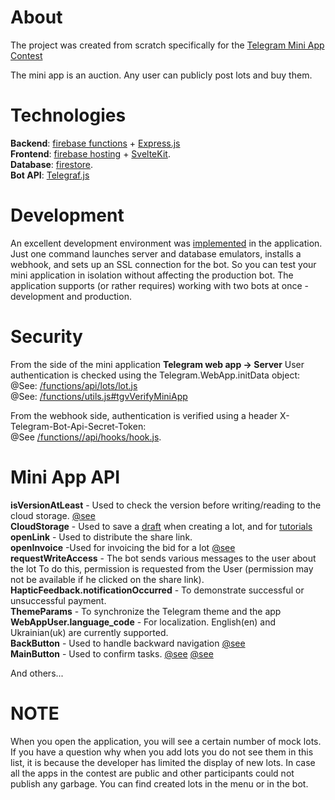 # About
The project was created from scratch specifically for the [Telegram Mini App Contest](https://t.me/contest/327)


The mini app is an auction. Any user can publicly post lots and buy them.

# Technologies
**Backend**: [firebase functions](https://firebase.google.com/docs/functions) + [Express.js](https://expressjs.com/)<br>
**Frontend**: [firebase hosting](https://firebase.google.com/docs/hosting) + [SvelteKit](https://kit.svelte.dev/).<br>
**Database**: [firestore](https://firebase.google.com/docs/firestore).<br>
**Bot API**: [Telegraf.js](https://telegrafjs.org/#/)<br>


# Development
An excellent development environment was [implemented](/setup-dev.js) in the application. Just one command launches server and database emulators, installs a webhook, and sets up an SSL connection for the bot. So you can test your mini application in isolation without affecting the production bot.
The application supports (or rather requires) working with two bots at once - development and production.

# Security
From the side of the mini application **Telegram web app -> Server** User authentication is checked using the Telegram.WebApp.initData object:
@See: [/functions/api/lots/lot.js](/functions/api/lots/lot.js)<br>
@See: [/functions/utils.js#tgvVerifyMiniApp](https://github.com/ValeraKvip/tg-auction/blob/5cf2f9aff98542b1ec033b8657a6be7d94125344/functions/utils.js#L11) <br>

From the webhook side, authentication is verified using a header X-Telegram-Bot-Api-Secret-Token:<br>
@See [/functions//api/hooks/hook.js](/functions//api/hooks/hook.js).


# Mini App API
**isVersionAtLeast** - Used to check the version before writing/reading to the cloud storage. [@see](/hosting/src/routes/lots/create/+page.svelte)<br>
**CloudStorage** - Used to save a [draft](/hosting//src/routes/lots/create/+page.svelte) when creating a lot, and for [tutorials](/hosting//src/components/slot/TutorialView.svelte)<br>
**openLink** - Used to distribute the share link.<br> 
**openInvoice** -Used for invoicing the bid for a lot [@see](/hosting/src/routes/lots/[lot]/+page.svelte) <br>
**requestWriteAccess** - The bot sends various messages to the user about the lot To do this, permission is requested from the User (permission may not be available if he clicked on the share link).<br>
**HapticFeedback.notificationOccurred** - To demonstrate successful or unsuccessful payment.<br>
**ThemeParams** - To synchronize the Telegram theme and the app <br>
**WebAppUser.language_code** - For localization. English(en) and Ukrainian(uk) are currently supported.<br>
**BackButton** - Used to handle backward navigation [@see](/hosting/src/routes/+layout.svelte) <br>
**MainButton** - Used to confirm tasks.  [@see](/hosting/src/routes/lots/create/+page.svelte)   [@see](/hosting/src/routes/lots/[lot]/+page.svelte) <br>

And others...

# NOTE
When you open the application, you will see a certain number of mock lots. If you have a question why when you add lots you do not see them in this list, it is because the developer has limited the display of new lots. In case all the apps in the contest are public and other participants could not publish any garbage.
You can find created lots in the menu or in the bot.
